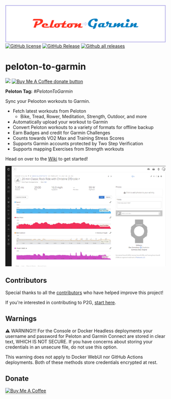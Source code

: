 ![Peloton To Garmin Banner](/images/logo/readme_banner.png?raw=true "Peloton to Garmin Banner")
[![GitHub license](https://img.shields.io/github/license/philosowaffle/peloton-to-garmin.svg)](https://github.com/philosowaffle/peloton-to-garmin/blob/master/LICENSE)
[![GitHub Release](https://img.shields.io/github/release/philosowaffle/peloton-to-garmin.svg?style=flat)]()
[![Github all releases](https://img.shields.io/github/downloads/philosowaffle/peloton-to-garmin/total.svg)](https://GitHub.com/philosowaffle/peloton-to-garmin/releases/)
# peloton-to-garmin
[![](https://img.shields.io/static/v1?label=Sponsor&message=%E2%9D%A4&logo=GitHub&color=%23fe8e86)](https://github.com/sponsors/philosowaffle)
<span class="badge-buymeacoffee"><a href="https://www.buymeacoffee.com/philosowaffle" title="Donate to this project using Buy Me A Coffee"><img src="https://img.shields.io/badge/buy%20me%20a%20coffee-donate-yellow.svg" alt="Buy Me A Coffee donate button" /></a></span>

**Peloton Tag:** _#PelotonToGarmin_

Sync your Pelooton workouts to Garmin.

* Fetch latest workouts from Peloton
  * Bike, Tread, Rower, Meditation, Strength, Outdoor, and more
* Automatically upload your workout to Garmin
* Convert Peloton workouts to a variety of formats for offline backup
* Earn Badges and credit for Garmin Challenges
* Counts towards VO2 Max and Training Stress Scores
* Supports Garmin accounts protected by Two Step Verification
* Supports mapping Exercises from Strength workouts

Head on over to the [Wiki](https://philosowaffle.github.io/peloton-to-garmin) to get started!

![Example Cycling Workout](/images/example_cycle.png?raw=true "Example Cycling Workout")

## Contributors

Special thanks to all the [contributors](https://github.com/philosowaffle/peloton-to-garmin/graphs/contributors) who have helped improve this project!

If you're interested in contributing to P2G, [start here](https://philosowaffle.github.io/peloton-to-garmin/latest/contributing/).

## Warnings

⚠️ WARNING!!! For the Console or Docker Headless deployments your username and password for Peloton and Garmin Connect are stored in clear text, WHICH IS NOT SECURE. If you have concerns about storing your credentials in an unsecure file, do not use this option.

This warning does not apply to Docker WebUI nor GitHub Actions deployments. Both of these methods store credentials encrypted at rest.

## Donate
<a href="https://www.buymeacoffee.com/philosowaffle" target="_blank"><img src="https://www.buymeacoffee.com/assets/img/custom_images/black_img.png" alt="Buy Me A Coffee" style="height: 41px !important;width: 174px !important;box-shadow: 0px 3px 2px 0px rgba(190, 190, 190, 0.5) !important;-webkit-box-shadow: 0px 3px 2px 0px rgba(190, 190, 190, 0.5) !important;" ></a>
